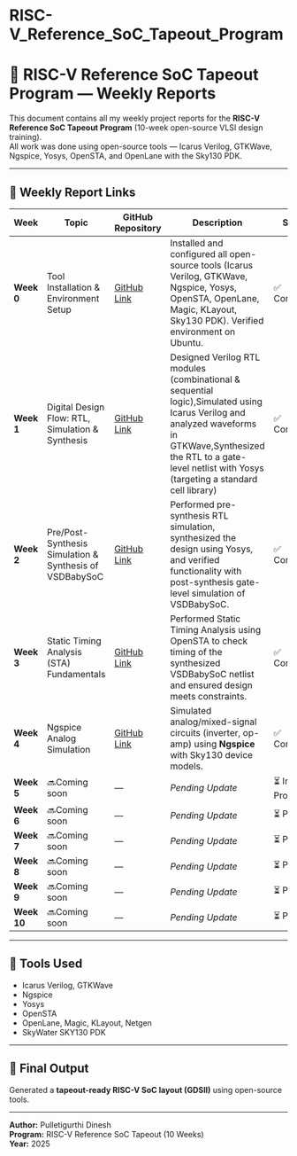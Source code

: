 # RISC-V_Reference_SoC_Tapeout_Program

# 🧠 RISC-V Reference SoC Tapeout Program — Weekly Reports

This document contains all my weekly project reports for the **RISC-V Reference SoC Tapeout Program** (10-week open-source VLSI design training).  
All work was done using open-source tools — Icarus Verilog, GTKWave, Ngspice, Yosys, OpenSTA, and OpenLane with the Sky130 PDK.

---

## 📅 Weekly Report Links

| Week | Topic | GitHub Repository | Description | Status |
|------|--------|------------------|--------------|---------|
| **Week 0** | Tool Installation & Environment Setup | [GitHub Link](https://github.com/Dhinu29/P_DINESH_WEEK_0_RISC_V_SoC_Tapeout_Program_VSD) | Installed and configured all open-source tools (Icarus Verilog, GTKWave, Ngspice, Yosys, OpenSTA, OpenLane, Magic, KLayout, Sky130 PDK). Verified environment on Ubuntu. | ✅ Completed |
| **Week 1** | Digital Design Flow: RTL, Simulation & Synthesis | [GitHub Link](https://github.com/Dhinu29/P_DINESH_WEEK_1_RISC_V_SoC_Tapeout_Program_VSD) |  Designed Verilog RTL modules (combinational & sequential logic),Simulated using Icarus Verilog and analyzed waveforms in GTKWave,Synthesized the RTL to a gate-level netlist with Yosys (targeting a standard cell library) | ✅ Completed |
| **Week 2** | Pre/Post-Synthesis Simulation & Synthesis of VSDBabySoC | [GitHub Link](https://github.com/Dhinu29/P_DINESH_WEEK_2_RISC_V_SoC_Tapeout_Program_VSD) |Performed pre-synthesis RTL simulation, synthesized the design using Yosys, and verified functionality with post-synthesis gate-level simulation of VSDBabySoC. | ✅ Completed |
| **Week 3** | Static Timing Analysis (STA) Fundamentals | [GitHub Link](https://github.com/Dhinu29/P_DINESH_WEEK_3_RISC_V_SoC_Tapeout_Program_VSD) | Performed Static Timing Analysis using OpenSTA to check timing of the synthesized VSDBabySoC netlist and ensured design meets constraints. | ✅ Completed |
| **Week 4** | Ngspice Analog Simulation | [GitHub Link](https://github.com/yourusername/week4_repo) | Simulated analog/mixed-signal circuits (inverter, op-amp) using **Ngspice** with Sky130 device models. | ✅ Completed |
| **Week 5** | 🔜Coming soon | — | _Pending Update_ | ⏳ In Progress |
| **Week 6** | 🔜Coming soon | — | _Pending Update_ | ⏳ Pending |
| **Week 7** | 🔜Coming soon | — | _Pending Update_ | ⏳ Pending |
| **Week 8** | 🔜Coming soon | — | _Pending Update_ | ⏳ Pending |
| **Week 9** | 🔜Coming soon | — | _Pending Update_ | ⏳ Pending |
| **Week 10** | 🔜Coming soon | — | _Pending Update_ | ⏳ Pending |
---

## 🧩 Tools Used
- Icarus Verilog, GTKWave  
- Ngspice  
- Yosys  
- OpenSTA  
- OpenLane, Magic, KLayout, Netgen  
- SkyWater SKY130 PDK  

---

## 🏁 Final Output
Generated a **tapeout-ready RISC-V SoC layout (GDSII)** using open-source tools.

---

**Author:** Pulletigurthi Dinesh  
**Program:** RISC-V Reference SoC Tapeout (10 Weeks)  
**Year:** 2025
